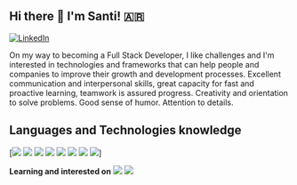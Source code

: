 ## Hi there 👋  I'm Santi! 🇦🇷


[![LinkedIn](https://img.shields.io/static/v1?label=LinkedIn&message=%20&color=red&logo=LinkedIn&style=flat-square&logoColor=white)](https://www.linkedin.com/in/santiago-requelme/)

On my way to becoming a Full Stack Developer, I like challenges and I'm interested in technologies and frameworks that can help people and companies to improve their growth and development processes. Excellent communication and interpersonal skills, great capacity for fast and proactive learning,
teamwork is assured progress. Creativity and orientation to solve problems. Good sense of humor. Attention to details.

## Languages and Technologies knowledge
[<img src="https://img.shields.io/badge/-JavaScript-black?style=flat-square&logo=javascript"/>
<img src="https://img.shields.io/badge/-Python-afd0ea?style=flat-square&logo=Python"/>
<img src="https://img.shields.io/badge/-HTML5-E34F26?style=flat-square&logo=html5&logoColor=white"/>
<img src="https://img.shields.io/badge/-SASS-ed9ac2?style=flat-square&logo=sass"/>
<img src="https://img.shields.io/badge/-CSS3-1572B6?style=flat-square&logo=css3"/>
<img src="https://img.shields.io/badge/-SQLite-003B57?style=flat-square&logo=sqlite"/>
<img src="https://img.shields.io/badge/-Figma-ffbaba?style=flat-square&logo=figma"/>
<img src="https://img.shields.io/badge/-GitHub-181717?style=flat-square&logo=github"/>]

**Learning and interested on**
<img src="https://img.shields.io/badge/-React-black?style=flat-square&logo=react"/>
<img src="https://img.shields.io/badge/-Nodejs-black?style=flat-square&logo=Node.js"/>

